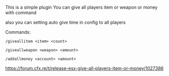 This is a simple plugin
You can give all players item or weapon or money with command

also you can setting auto give time in config to all players

Commands:
```
/giveallitem <item> <count>

/giveallweapon <weapon> <amount>

/addallmoney <account> <amount>
```

https://forum.cfx.re/t/release-esx-give-all-players-item-or-money/1027386
